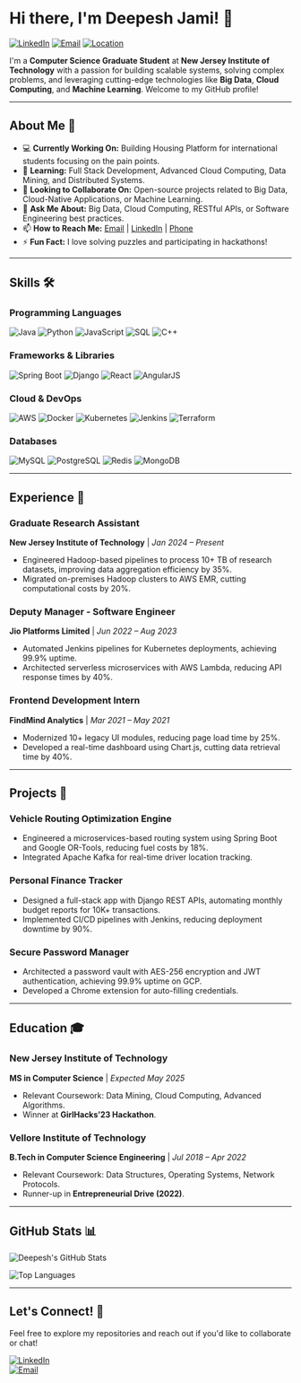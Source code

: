 # Hi there, I'm Deepesh Jami! 👋

[![LinkedIn](https://img.shields.io/badge/LinkedIn-Connect-blue)](https://linkedin.com/in/deepeshjami)
[![Email](https://img.shields.io/badge/Email-Reach%20Out-red)](mailto:deepesh.jami.2000@gmail.com)
[![Location](https://img.shields.io/badge/Location-Jersey%20City,%20NJ-green)](https://www.google.com/maps/place/Jersey+City,+NJ)

I'm a **Computer Science Graduate Student** at **New Jersey Institute of Technology** with a passion for building scalable systems, solving complex problems, and leveraging cutting-edge technologies like **Big Data**, **Cloud Computing**, and **Machine Learning**. Welcome to my GitHub profile!

---

## **About Me** 🚀

- 💻 **Currently Working On:** Building Housing Platform for international students focusing on the pain points.
- 🌱 **Learning:** Full Stack Development, Advanced Cloud Computing, Data Mining, and Distributed Systems.
- 👯 **Looking to Collaborate On:** Open-source projects related to Big Data, Cloud-Native Applications, or Machine Learning.
- 💬 **Ask Me About:** Big Data, Cloud Computing, RESTful APIs, or Software Engineering best practices.
- 📫 **How to Reach Me:** [Email](mailto:deepesh.jami.2000@gmail.com) | [LinkedIn](https://linkedin.com/in/deepeshjami) | [Phone](tel:+1201369621)
- ⚡ **Fun Fact:** I love solving puzzles and participating in hackathons!

---

## **Skills** 🛠️

### **Programming Languages**
![Java](https://img.shields.io/badge/Java-ED8B00?style=for-the-badge&logo=java&logoColor=white)
![Python](https://img.shields.io/badge/Python-3776AB?style=for-the-badge&logo=python&logoColor=white)
![JavaScript](https://img.shields.io/badge/JavaScript-F7DF1E?style=for-the-badge&logo=javascript&logoColor=black)
![SQL](https://img.shields.io/badge/SQL-4479A1?style=for-the-badge&logo=mysql&logoColor=white)
![C++](https://img.shields.io/badge/C++-00599C?style=for-the-badge&logo=c%2B%2B&logoColor=white)

### **Frameworks & Libraries**
![Spring Boot](https://img.shields.io/badge/Spring_Boot-6DB33F?style=for-the-badge&logo=spring&logoColor=white)
![Django](https://img.shields.io/badge/Django-092E20?style=for-the-badge&logo=django&logoColor=white)
![React](https://img.shields.io/badge/React-61DAFB?style=for-the-badge&logo=react&logoColor=black)
![AngularJS](https://img.shields.io/badge/AngularJS-DD0031?style=for-the-badge&logo=angularjs&logoColor=white)

### **Cloud & DevOps**
![AWS](https://img.shields.io/badge/AWS-232F3E?style=for-the-badge&logo=amazon-aws&logoColor=white)
![Docker](https://img.shields.io/badge/Docker-2496ED?style=for-the-badge&logo=docker&logoColor=white)
![Kubernetes](https://img.shields.io/badge/Kubernetes-326CE5?style=for-the-badge&logo=kubernetes&logoColor=white)
![Jenkins](https://img.shields.io/badge/Jenkins-D24939?style=for-the-badge&logo=jenkins&logoColor=white)
![Terraform](https://img.shields.io/badge/Terraform-623CE4?style=for-the-badge&logo=terraform&logoColor=white)

### **Databases**
![MySQL](https://img.shields.io/badge/MySQL-4479A1?style=for-the-badge&logo=mysql&logoColor=white)
![PostgreSQL](https://img.shields.io/badge/PostgreSQL-4169E1?style=for-the-badge&logo=postgresql&logoColor=white)
![Redis](https://img.shields.io/badge/Redis-DC382D?style=for-the-badge&logo=redis&logoColor=white)
![MongoDB](https://img.shields.io/badge/MongoDB-47A248?style=for-the-badge&logo=mongodb&logoColor=white)

---

## **Experience** 💼

### **Graduate Research Assistant**  
**New Jersey Institute of Technology** | *Jan 2024 – Present*  
- Engineered Hadoop-based pipelines to process 10+ TB of research datasets, improving data aggregation efficiency by 35%.  
- Migrated on-premises Hadoop clusters to AWS EMR, cutting computational costs by 20%.  

### **Deputy Manager - Software Engineer**  
**Jio Platforms Limited** | *Jun 2022 – Aug 2023*  
- Automated Jenkins pipelines for Kubernetes deployments, achieving 99.9% uptime.  
- Architected serverless microservices with AWS Lambda, reducing API response times by 40%.  

### **Frontend Development Intern**  
**FindMind Analytics** | *Mar 2021 – May 2021*  
- Modernized 10+ legacy UI modules, reducing page load time by 25%.  
- Developed a real-time dashboard using Chart.js, cutting data retrieval time by 40%.  

---

## **Projects** 🚀

### **Vehicle Routing Optimization Engine**  
- Engineered a microservices-based routing system using Spring Boot and Google OR-Tools, reducing fuel costs by 18%.  
- Integrated Apache Kafka for real-time driver location tracking.  

### **Personal Finance Tracker**  
- Designed a full-stack app with Django REST APIs, automating monthly budget reports for 10K+ transactions.  
- Implemented CI/CD pipelines with Jenkins, reducing deployment downtime by 90%.  

### **Secure Password Manager**  
- Architected a password vault with AES-256 encryption and JWT authentication, achieving 99.9% uptime on GCP.  
- Developed a Chrome extension for auto-filling credentials.  

---

## **Education** 🎓

### **New Jersey Institute of Technology**  
**MS in Computer Science** | *Expected May 2025*  
- Relevant Coursework: Data Mining, Cloud Computing, Advanced Algorithms.  
- Winner at **GirlHacks’23 Hackathon**.  

### **Vellore Institute of Technology**  
**B.Tech in Computer Science Engineering** | *Jul 2018 – Apr 2022*  
- Relevant Coursework: Data Structures, Operating Systems, Network Protocols.  
- Runner-up in **Entrepreneurial Drive (2022)**.  

---

## **GitHub Stats** 📊

![Deepesh's GitHub Stats](https://github-readme-stats.vercel.app/api?username=deepeshjami&show_icons=true&theme=radical)

![Top Languages](https://github-readme-stats.vercel.app/api/top-langs/?username=deepeshjami&layout=compact&theme=radical)

---

## **Let's Connect!** 🤝

Feel free to explore my repositories and reach out if you'd like to collaborate or chat!  

[![LinkedIn](https://img.shields.io/badge/LinkedIn-Connect-blue)](https://linkedin.com/in/deepeshjami)  
[![Email](https://img.shields.io/badge/Email-Reach%20Out-red)](mailto:deepesh.jami.2000@gmail.com)  
